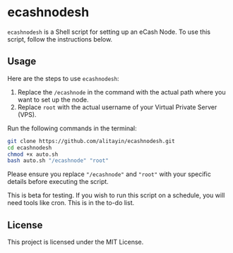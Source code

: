 # ecashnodesh

`ecashnodesh` is a Shell script for setting up an eCash Node. To use this script, follow the instructions below.

## Usage

Here are the steps to use `ecashnodesh`:

1. Replace the `/ecashnode` in the command with the actual path where you want to set up the node.
2. Replace `root` with the actual username of your Virtual Private Server (VPS).

Run the following commands in the terminal:

```bash
git clone https://github.com/alitayin/ecashnodesh.git 
cd ecashnodesh 
chmod +x auto.sh 
bash auto.sh "/ecashnode" "root"
```

Please ensure you replace `"/ecashnode"` and `"root"` with your specific details before executing the script.

This is beta for testing. If you wish to run this script on a schedule, you will need tools like cron. This is in the to-do list.


## License

This project is licensed under the MIT License.
